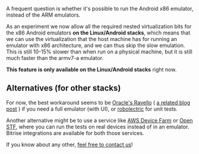 <p>A frequent question is whether it's possible to run the Android x86 emulator, instead of the ARM emulators.</p>
<p>As an experiment we now allow all the required nested virtualization bits for the x86 Android emulators <strong>on the Linux/Android stacks</strong>, which means that we can use the virtualization that the host machine has for running an emulator with x86 architecture, and we can thus skip the slow emulation. This is still 10-15% slower than when run on a physical machine, but it is still much faster than the armv7-a emulator.</p>
<p><strong>This feature is only available on the Linux/Android stacks</strong> right now.</p>
<h2>Alternatives (for other stacks)</h2>
<p>For now, the best workaround seems to be <a href="https://www.ravellosystems.com/">Oracle's Ravello</a> ( <a href="https://www.ravellosystems.com/blog/android-emulator-on-amazon-ec2-and-google-cloud/">a related blog post</a> )
if you need a full emulator (with UI),
or <a href="http://robolectric.org/">robolectric</a> for unit tests.</p>
<p>Another alternative might be to use a service like <a href="https://aws.amazon.com/device-farm/">AWS Device Farm</a> or <a href="https://openstf.io/">Open STF</a>,
where you can run the tests on real devices instead of in an emulator. Bitrise integrations are available for both those services.</p>
<p>If you know about any other, <a href="https://www.bitrise.io/contact">feel free to contact us</a>!</p>
